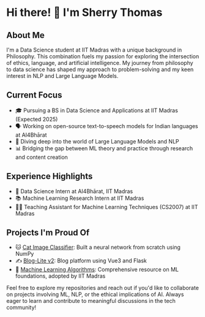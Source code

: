 # Hi there! 👋 I'm Sherry Thomas

## About Me

I'm a Data Science student at IIT Madras with a unique background in Philosophy. This combination fuels my passion for exploring the intersection of ethics, language, and artificial intelligence. My journey from philosophy to data science has shaped my approach to problem-solving and my keen interest in NLP and Large Language Models.

## Current Focus

- 🎓 Pursuing a BS in Data Science and Applications at IIT Madras (Expected 2025)
- 🗣️ Working on open-source text-to-speech models for Indian languages at AI4Bhārat
- 🧠 Diving deep into the world of Large Language Models and NLP
- 📊 Bridging the gap between ML theory and practice through research and content creation

## Experience Highlights

- 🔬 Data Science Intern at AI4Bhārat, IIT Madras
- 📚 Machine Learning Research Intern at IIT Madras
- 👨‍🏫 Teaching Assistant for Machine Learning Techniques (CS2007) at IIT Madras

## Projects I'm Proud Of

- 🐱 [Cat Image Classifier](https://github.com/SherryS997/Cat-Image-Classification-Neural-Network-using-NumPy-and-SciPy): Built a neural network from scratch using NumPy
- ✍️ [Blog-Lite v2](https://github.com/SherryS997/Blog-Lite-v2): Blog platform using Vue3 and Flask
- 📘 [Machine Learning Algorithms](https://github.com/SherryS997/Machine-Learning-Algorithms): Comprehensive resource on ML foundations, adopted by IIT Madras

Feel free to explore my repositories and reach out if you'd like to collaborate on projects involving ML, NLP, or the ethical implications of AI. Always eager to learn and contribute to meaningful discussions in the tech community!

